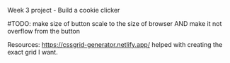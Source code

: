 Week 3 project - Build a cookie clicker

#TODO: make size of button scale to the size of browser AND make it not overflow from the button

Resources:
https://cssgrid-generator.netlify.app/ helped with creating the exact grid I want.
